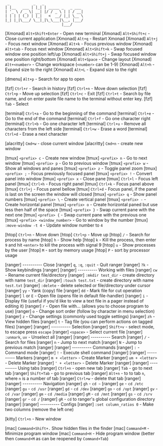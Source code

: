 ```
 _           _   _
| |__   ___ | |_| | _____ _   _ ___
| '_ \ / _ \| __| |/ / _ \ | | / __|
| | | | (_) | |_|   <  __/ |_| \__ \
|_| |_|\___/ \__|_|\_\___|\__, |___/
                          |___/
```

[Xmonad] `Alt+Shift+Enter` - Open new terminal
[Xmonad] `Alt+Shift+c` - Close current application
[Xmonad] `Alt+q` - Restart Xmonad
[Xmonad] `Alt+j` - Focus next window
[Xmonad] `Alt+k` - Focus previous window
[Xmonad] `Alt+tab` - Focus next window
[Xmonad] `Alt+Shift+k` - Swap focused window one position left/up
[Xmonad] `Alt+Shift+j` - Swap focused window one position right/bottom
[Xmonad] `Alt+Space` - Change layout
[Xmonad] `Alt+<number>` - Change workspace (`<number>` can be 1-9)
[Xmonad] `Alt+h` - Expand size to the right
[Xmonad] `Alt+L` - Expand size to the right

[dmenu] `Alt+p` - Search for app to open

[fzf] `Ctrl+r` - Search in history
[fzf] `Ctrl+n` - Move down selection
[fzf] `Ctrl+p` - Move up selection
[fzf] `Ctrl+c` - Exit
[fzf] `Ctrl+t` - Search by file name, and on enter paste file name to the terminal without enter key.
[fzf] `Tab` - Select

[terminal] `Ctrl+a` - Go to the beginning of the command
[terminal] `Ctrl+e` - Go to the end of the command
[terminal] `Ctrl+f` - Go one character right
[terminal] `Ctrl+b` - Go one character left
[terminal] `Ctrl+u` - Remove all characters from the left side
[terminal] `Ctrl+w` - Erase a word
[terminal] `Ctrl+d` - Erase a next character

[alacritty] `Cmd+w` - close current window
[alacritty] `Cmd+n` - create new window


[tmux] `<prefix> c` - Create new window
[tmux] `<prefix> n` - Go to next window
[tmux] `<prefix> p` - Go to previous window
[tmux] `<prefix> w` - Show all windows and panes
[tmux] `<prefix> z` - Toggle panel zoom
[tmux] `<prefix> ;` - Focus previously focused panel
[tmux] `<prefix> !` - Convert panel into window
[tmux] `<prefix> x` - Close pane
[tmux] `Ctrl+l` - Focus left panel
[tmux] `Ctrl+h` - Focus right panel
[tmux] `Ctrl+k` - Focus panel above
[tmux] `Ctrl+j` - Focus panel bellow
[tmux] `Ctrl+d` - Focus panel, if the panel is last on the screen the window will closed
[tmux] `<prefix> q` - Show panel numbers
[tmux] `<prefix> \` - Create vertical panel
[tmux] `<prefix> -` - Create horizontal panel
[tmux] `<prefix> o` - Create horizontal paned but use less then half of the space
[tmux] `<prefix> }` - Swap current pane with the next one
[tmux] `<prefix> {` - Swap current pane with the previous one
[tmux] `<prefix> <window_number>` - Go to window by the number
[tmux] `:move-window -t 4` - Update window number to `4`

[htop] `Ctrl+n` - Move down
[htop] `Ctrl+p` - Move up
[htop] `/` - Search for process by name
[htop] `h` - Show help
[htop] `k` - Kill the process, then enter `9` and hit `<enter>` to kill the process with signal 9
[htop] `u` - Show processes by the user
[htop] `M` - sort by memory usage 
[htop] `P` - sort by processor usage

[ranger] ---------- Close
[ranger] `q`, `:q`, `:quit` - Quit ranger
[ranger] `?k` - Show keybindings
[ranger]
[ranger] ---------- Working with files
[ranger] `cw` - Rename current file/directory
[ranger] `:mkdir test_dir` - create directory with name `test_dir`
[ranger] `:touch test.txt` - create directory with name `test.txt`
[ranger] `:delete` - delete selected or file/directory under cursor
[ranger] `yy` - Yank (copy) file
[ranger] `dd` - Mark file for cut operation
[ranger] `l` or `E` - Open file (opens file in default file-handler)
[ranger] `i` - Display file (useful if you'd like to view a text file in a pager instead of editing it)
[ranger] `r` - Open file with… (allows you to choose program to use)
[ranger] `o` - Change sort order (follow by character in menu selection)
[ranger] `z` - Change settings (commonly used toggle settings)
[ranger] `zh` - View hidden files
[ranger] `t` - Tag file (you can perform actions on tagged files)
[ranger] 
[ranger] ---------- Selection
[ranger] `Shift+v` - select mode, to escape press `escape`
[ranger] `<space>` - Select current file
[ranger] `:unmark`, `uv` - Unselect all
[ranger]
[ranger] ---------- Search
[ranger] `/` - Search for files
[ranger] `n` - Jump to next match
[ranger] `N` - Jump to previous match
[ranger]
[ranger] ---------- Commands
[ranger] `:` - Command mode 
[ranger] `!` - Execute shell command
[ranger]
[ranger] ---------- Markers
[ranger] `m + <letter>` - Create Marker
[ranger] `um + <letter>` - Delete Marker
[ranger] `' + <letter>` - Delete Marker
[ranger]
[ranger] ---------- Using tabs
[ranger] `Ctrl+n` - open new tab
[ranger] `Tab` - go to next tab
[ranger] `Shift+Tab` - go to previous tab
[ranger] `Alt+n` - to to tab `n`, where `n` is a number of tab
[ranger] `Ctrl+w` - delete that tab
[ranger]
[ranger] ---------- Navigation
[ranger] `gh` - `cd ~`
[ranger] `ge` - `cd /etc`
[ranger] `gu` - `cd /usr`
[ranger] `gd` - `cd /dev`
[ranger] `go` - `cd /opt`
[ranger] `gv` - `cd /var`
[ranger] `gm` - `cd /media`
[ranger] `gM` - `cd /mnt`
[ranger] `gs` - `cd /srv`
[ranger] `gr` - `cd /`
[ranger] `gR` - `cd` to ranger's global configuration directory
[ranger]
[ranger] ---------- Configs
[ranger] `:set column_ratios 0` - Make two columns (remove the left one)

[kitty] `Ctrl+n` - New window

[mac] `Command+Shift+.` Show hidden files in the finder
[mac] `Command+M` - Minimize program window
[mac] `Command+H` - Hide program window (better then `Command+M` as can be reopened by `Command+Tab`)
